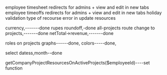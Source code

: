employee timesheet redirects for admins + view and edit in new tabs
employee timeoffs redirects for admins + view and edit in new tabs
holiday validation
type of recourse error in update resources


currency,-------done
rupes roundoff,-done
all-projects route change to projects,-------done
netTotal->revenue,-------done

roles on projects graphs------done,
colors-----done,


select datess,month--done

getCompanyProjectResourcesOnActiveProjects($employeeId)----set function

